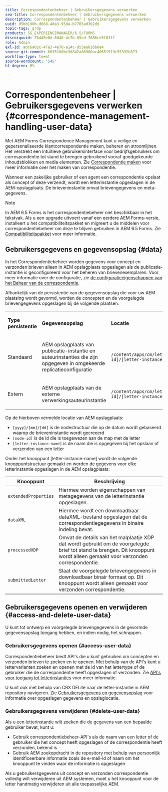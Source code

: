```yaml
---
title: Correspondentenbeheer | Gebruikersgegevens verwerken
seo-title: Correspondentenbeheer | Gebruikersgegevens verwerken
description: Correspondentenbeheer | Gebruikersgegevens verwerken
uuid: d5bb190b-d668-4da3-95da-b7705ad302d9
topic-tags: grdp
products: SG_EXPERIENCEMANAGER/6.5/FORMS
discoiquuid: 764d8e0d-604d-4c7b-89cd-7686ce5f03ff
role: Admin
exl-id: a0c6a02c-47a3-4e70-a14c-953ee016b8e4
source-git-commit: 603518dbe3d842a08900ac40651919c55392b573
workflow-type: tm+mt
source-wordcount: '545'
ht-degree: 0%

---
```


# Correspondentenbeheer | Gebruikersgegevens verwerken {#correspondence-management-handling-user-data}

Met AEM Forms Correspondence Management kunt u veilige en gepersonaliseerde klantcorrespondentie maken, beheren en stroomlijnen. Het verstrekt een intuïtieve gebruikersinterface voor bedrijfsgebruikers om correspondentie tot stand te brengen gebruikend vooraf goedgekeurde inhoudsblokken en media elementen. Zie [Correspondentie maken](/help/forms/using/create-correspondence.md) voor meer informatie over het maken van correspondentie.

Wanneer een zakelijke gebruiker of een agent een correspondentie opslaat als concept of deze verzendt, wordt een letterinstantie opgeslagen in de AEM-opslagplaats. De brieveninstantie omvat brievengegevens en meta-gegevens.

>[!NOTE]
>
>In AEM 6.5 Forms is het correspondentiebeheer niet beschikbaar in het tekstvak. Als u een upgrade uitvoert vanaf een eerdere AEM Forms-versie, installeert u het compatibiliteitspakket en migreert u de middelen voor correspondentiebeheer om deze te blijven gebruiken in AEM 6.5 Forms. Zie [Compatibiliteitspakket](/help/forms/using/compatibility-package.md) voor meer informatie.

## Gebruikersgegevens en gegevensopslag {#data}

In het Correspondentiebeheer worden gegevens voor concept en verzonden brieven alleen in AEM opslagplaats opgeslagen als de publicatie-instantie is geconfigureerd voor het beheren van brievenexemplaren. Voor meer informatie over de configuratie, zie [de configuratieeigenschappen van het Beheer van de correspondentie](/help/forms/using/cm-configuration-properties.md).

Afhankelijk van de persistentie van de gegevensopslag die voor uw AEM plaatsing wordt gevormd, worden de concepten en de voorgelegde brievengegevens opgeslagen bij de volgende plaatsen.

<table>
 <tbody>
  <tr>
   <td><p><strong>Type persistentie</strong></p> </td>
   <td><p><strong>Gegevensopslag</strong></p> </td>
   <td><p><strong>Locatie</strong></p> </td>
  </tr>
  <tr>
   <td><p>Standaard</p> </td>
   <td><p>AEM opslagplaats van publicatie-instantie en auteurinstanties die zijn opgegeven in omgekeerde replicatieconfiguratie</p> </td>
   <td><p><code>/content/apps/cm/letterInstances/[yyyy]/[mm]/[dd]/[node-id]/[letter-instance-name]/</code> </p> </td>
  </tr>
  <tr>
   <td><p>Extern</p> </td>
   <td><p>AEM opslagplaats van de externe verwerkingsauteurinstantie</p> </td>
   <td><p><code>/content/apps/cm/letterInstances/[yyyy]/[mm]/[dd]/[node-id]/[letter-instance-name]/</code></p> </td>
  </tr>
 </tbody>
</table>

Op de hierboven vermelde locatie van AEM opslagplaats:

* `[yyyy]/[mm]/[dd]` is de nodestructuur die op de datum wordt gebaseerd waarop de brieveninstantie wordt gecreeerd
* `[node-id]` is de id die is toegewezen aan de map met de letter
* `[letter-instance-name]` is de naam die is opgegeven bij het opslaan of verzenden van een letter

Onder het knooppunt [letter-instance-name] wordt de volgende knooppuntstructuur gemaakt en worden de gegevens voor elke letterinstantie opgeslagen in de AEM opslagplaats:

| Knooppunt | Beschrijving |
|---|---|
| `extendedProperties` | Hiermee worden eigenschappen van metagegevens van de letterinstantie opgeslagen. |
| `dataXML` | Hiermee wordt een downloadbaar dataXML-bestand opgeslagen dat de correspondentiegegevens in binaire indeling bevat. |
| `processedXDP` | Omvat de details van het malplaatje XDP dat wordt gebruikt om de voorgelegde brief tot stand te brengen. Dit knooppunt wordt alleen gemaakt voor verzonden correspondentie. |
| `submittedLetter` | Slaat de voorgelegde brievengegevens in downloadbaar binair formaat op. Dit knooppunt wordt alleen gemaakt voor verzonden correspondentie. |

## Gebruikersgegevens openen en verwijderen {#access-and-delete-user-data}

U kunt tot ontwerp en voorgelegde brievengegevens in de gevormde gegevensopslag toegang hebben, en indien nodig, het schrappen.

### Gebruikersgegevens openen {#access-user-data}

Correspondentiebeheer biedt API&#39;s die u kunt gebruiken om concepten en verzonden brieven te zoeken en te openen. Met behulp van de API&#39;s kunt u lettervarianten zoeken en openen met de id van het lettertype of de gebruiker die de correspondentie heeft opgeslagen of verzonden. Zie [API&#39;s voor toegang tot letterinstanties](/help/forms/using/cm-apis-to-access-letter-instances.md) voor meer informatie.

U kunt ook met behulp van CRX DELite naar de letter-instantie in AEM repository navigeren. Zie [Gebruikersgegevens en gegevensopslag](/help/forms/using/correspondence-management-handling-user-data.md#data) voor informatie over opgeslagen gegevens en opslaglocatie.

### Gebruikersgegevens verwijderen {#delete-user-data}

Als u een letterinstantie wilt zoeken die de gegevens van een bepaalde gebruiker bevat, kunt u:

* Gebruik correspondentiebeheer-API&#39;s als de naam van een letter of de gebruiker die het concept heeft opgeslagen of de correspondentie heeft verzonden, bekend is
* Gebruik AEM zoekopdracht in de repository met behulp van persoonlijk identificeerbare informatie zoals de e-mail-id of naam om het knooppunt te vinden waar de informatie is opgeslagen

Als u gebruikersgegevens uit concept en verzonden correspondentie volledig wilt verwijderen uit AEM systemen, moet u het knooppunt voor de letter handmatig verwijderen uit alle toepasselijke AEM.
